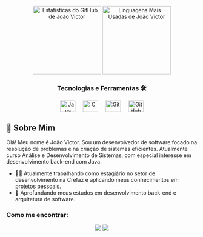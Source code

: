 <p align="center">
  <a href="https://github.com/DevJoaoCarneiro">
    <img height="180em" src="https://github-readme-stats.vercel.app/api?username=DevJoaoCarneiro&show_icons=true&theme=dracula&count_private=true&line_color=30A3DC&icon_color=30A3DC&text_color=FFFFFF&bg_color=0D1117" alt="Estatísticas do GitHub de João Victor" />
    <img height="180em" src="https://github-readme-stats.vercel.app/api/top-langs/?username=DevJoaoCarneiro&layout=compact&langs_count=7&theme=dracula&line_color=30A3DC&icon_color=30A3DC&text_color=FFFFFF&bg_color=0D1117" alt="Linguagens Mais Usadas de João Victor" />
  </a>
</p>

<h3 align="center">Tecnologias e Ferramentas 🛠️</h3>
<p align="center">
  <img align="center" alt="Java" height="30" width="40" src="https://cdn.jsdelivr.net/gh/devicons/devicon/icons/java/java-original-wordmark.svg">
  &nbsp;&nbsp;&nbsp; <img align="center" alt="C" height="30" width="40" src="https://cdn.jsdelivr.net/gh/devicons/devicon/icons/c/c-original.svg">
  &nbsp;&nbsp;&nbsp; <img align="center" alt="Git" height="30" width="40" src="https://cdn.jsdelivr.net/gh/devicons/devicon/icons/git/git-original.svg">
  &nbsp;&nbsp;&nbsp; <img align="center" alt="GitHub" height="30" width="40" src="https://cdn.jsdelivr.net/gh/devicons/devicon/icons/github/github-original.svg">
</p>

## 🚀 Sobre Mim

Olá! Meu nome é João Victor. Sou um desenvolvedor de software focado na resolução de problemas e na criação de sistemas eficientes. Atualmente curso Análise e Desenvolvimento de Sistemas, com especial interesse em desenvolvimento back-end com Java.

- 👨‍💻 Atualmente trabalhando como estagiário no setor de desenvolvimento na Crefaz e aplicando meus conhecimentos em projetos pessoais.
- 🌱 Aprofundando meus estudos em desenvolvimento back-end e arquitetura de software.

### Como me encontrar:
<p align="center">
  <a href="mailto:vcarneirooo2@gmail.com"><img src="https://img.shields.io/badge/Gmail-D14836?style=for-the-badge&logo=gmail&logoColor=white" target="_blank"></a>
  <a href="https://www.linkedin.com/in/joaovictor-carneirooo/" target="_blank"><img src="https://img.shields.io/badge/LinkedIn-0077B5?style=for-the-badge&logo=linkedin&logoColor=white" target="_blank"></a>
</p>
